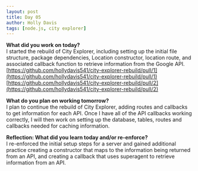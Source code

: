 ```yaml
---
layout: post
title: Day 05
author: Holly Davis
tags: [node.js, city explorer]
---
```


**What did you work on today?**  
I started the rebuild of City Explorer, including setting up the initial file structure, package dependencies, Location constructor, location route, and associated callback function to retrieve information from the Google API.  
[https://github.com/hollydavis541/city-explorer-rebuild/pull/1](https://github.com/hollydavis541/city-explorer-rebuild/pull/1)  
[https://github.com/hollydavis541/city-explorer-rebuild/pull/2](https://github.com/hollydavis541/city-explorer-rebuild/pull/2)  

**What do you plan on working tomorrow?**  
I plan to continue the rebuild of City Explorer, adding routes and callbacks to get information for each API. Once I have all of the API callbacks working correctly, I will then work on setting up the database, tables, routes and callbacks needed for caching information.

**Reflection: What did you learn today and/or re-enforce?**  
I re-enforced the initial setup steps for a server and gained additional practice creating a constructor that maps to the information being returned from an API, and creating a callback that uses superagent to retrieve information from an API.

